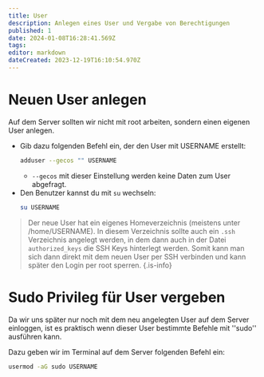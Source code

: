 ```yaml
---
title: User
description: Anlegen eines User und Vergabe von Berechtigungen
published: 1
date: 2024-01-08T16:28:41.569Z
tags: 
editor: markdown
dateCreated: 2023-12-19T16:10:54.970Z
---
```


# Neuen User anlegen
Auf dem Server sollten wir nicht mit root arbeiten, sondern einen eigenen User anlegen.
- Gib dazu folgenden Befehl ein, der den User mit USERNAME erstellt:
	```bash
	adduser --gecos "" USERNAME
	```
  - `--gecos` mit dieser Einstellung werden keine Daten zum User abgefragt.
- Den Benutzer kannst du mit `su` wechseln:
  ```bash
  su USERNAME
  ```


> Der neue User hat ein eigenes Homeverzeichnis (meistens unter /home/USERNAME). In diesem Verzeichnis sollte auch ein `.ssh` Verzeichnis angelegt werden, in dem dann auch in der Datei `authorized_keys` die SSH Keys hinterlegt werden. Somit kann man sich dann direkt mit dem neuen User per SSH verbinden und kann später den Login per root sperren. 
{.is-info}



  
# Sudo Privileg für User vergeben

Da wir uns später nur noch mit dem neu angelegten User auf dem Server einloggen, ist es praktisch wenn dieser User bestimmte Befehle mit ''sudo'' ausführen kann.

Dazu geben wir im Terminal auf dem Server folgenden Befehl ein:
```bash
usermod -aG sudo USERNAME
```